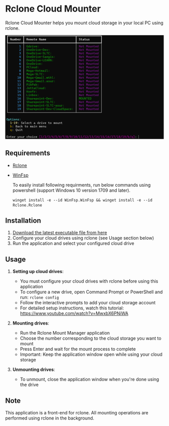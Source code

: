 # Rclone Cloud Mounter
Rclone Cloud Mounter helps you mount cloud storage in your local PC using rclone.

![Rclone Cloud Mounter Screenshot](image/Screenshot%202025-05-08%20233338.png)

## Requirements

- [Rclone](https://rclone.org/downloads/)

- [WinFsp](https://winfsp.dev/rel/)

  To easily install following requirments, run below commands using powershell (support Windows 10 version 1709 and later).
   ```
   winget install -e --id WinFsp.WinFsp && winget install -e --id Rclone.Rclone
   ```

## Installation

1. [Download the latest executable file from here](https://github.com/asurpbs/RClone-Cloud-Manager/releases/latest)
2. Configure your cloud drives using rclone (see Usage section below)
3. Run the application and select your configured cloud drive

## Usage

1. **Setting up cloud drives**:
   - You must configure your cloud drives with rclone before using this application
   - To configure a new drive, open Command Prompt or PowerShell and run: `rclone config`
   - Follow the interactive prompts to add your cloud storage account
   - For detailed setup instructions, watch this tutorial: https://www.youtube.com/watch?v=MwxbX6PNiWA

2. **Mounting drives**:
   - Run the Rclone Mount Manager application
   - Choose the number corresponding to the cloud storage you want to mount
   - Press Enter and wait for the mount process to complete
   - Important: Keep the application window open while using your cloud storage

3. **Unmounting drives**:
   - To unmount, close the application window when you're done using the drive

## Note

This application is a front-end for rclone. All mounting operations are performed using rclone in the background.
